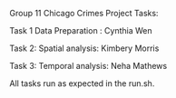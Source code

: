 Group 11 Chicago Crimes Project Tasks:

Task 1 Data Preparation : Cynthia Wen

Task 2: Spatial analysis: Kimbery Morris

Task 3: Temporal analysis: Neha Mathews

All tasks run as expected in the run.sh.
